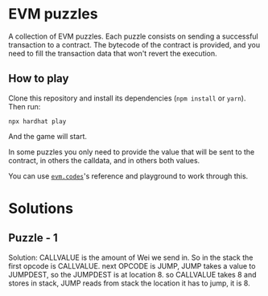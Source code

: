 # EVM puzzles

A collection of EVM puzzles. Each puzzle consists on sending a successful transaction to a contract. The bytecode of the contract is provided, and you need to fill the transaction data that won't revert the execution.

## How to play

Clone this repository and install its dependencies (`npm install` or `yarn`). Then run:

```
npx hardhat play
```

And the game will start.

In some puzzles you only need to provide the value that will be sent to the contract, in others the calldata, and in others both values.

You can use [`evm.codes`](https://www.evm.codes/)'s reference and playground to work through this.

# Solutions

## Puzzle - 1
Solution: CALLVALUE is the amount of Wei we send in.
So in the stack the first opcode is CALLVALUE. next OPCODE is JUMP, JUMP takes a value to JUMPDEST, so the JUMPDEST is at location 8. so CALLVALUE takes 8 and stores in stack, JUMP reads from stack the location it has to jump, it is 8.
